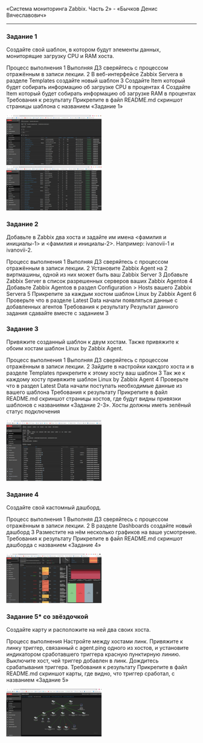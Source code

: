 
«Система мониторинга Zabbix. Часть 2» - «Бычков Денис Вячеславович»      

---
### Задание 1
Создайте свой шаблон, в котором будут элементы данных, мониторящие загрузку CPU и RAM хоста.

Процесс выполнения
1 Выполняя ДЗ сверяйтесь с процессом отражённым в записи лекции.
2 В веб-интерфейсе Zabbix Servera в разделе Templates создайте новый шаблон
3 Создайте Item который будет собирать информацию об загрузке CPU в процентах
4 Создайте Item который будет собирать информацию об загрузке RAM в процентах
Требования к результату
 Прикрепите в файл README.md скриншот страницы шаблона с названием «Задание 1»

<img src = "img/1-3.JPG" width = 50%>

<img src = "img/1-4.JPG" width = 50%>

### Задание 2
Добавьте в Zabbix два хоста и задайте им имена <фамилия и инициалы-1> и <фамилия и инициалы-2>. Например: ivanovii-1 и ivanovii-2.

Процесс выполнения
1 Выполняя ДЗ сверяйтесь с процессом отражённым в записи лекции.
2 Установите Zabbix Agent на 2 виртмашины, одной из них может быть ваш Zabbix Server
3 Добавьте Zabbix Server в список разрешенных серверов ваших Zabbix Agentов
4 Добавьте Zabbix Agentов в раздел Configuration > Hosts вашего Zabbix Servera
5 Прикрепите за каждым хостом шаблон Linux by Zabbix Agent
6 Проверьте что в разделе Latest Data начали появляться данные с добавленных агентов
Требования к результату
 Результат данного задания сдавайте вместе с заданием 3


### Задание 3
Привяжите созданный шаблон к двум хостам. Также привяжите к обоим хостам шаблон Linux by Zabbix Agent.

Процесс выполнения
1 Выполняя ДЗ сверяйтесь с процессом отражённым в записи лекции.
2 Зайдите в настройки каждого хоста и в разделе Templates прикрепите к этому хосту ваш шаблон
3 Так же к каждому хосту привяжите шаблон Linux by Zabbix Agent
4 Проверьте что в раздел Latest Data начали поступать необходимые данные из вашего шаблона
Требования к результату
 Прикрепите в файл README.md скриншот страницы хостов, где будут видны привязки шаблонов с названиями «Задание 2-3». Хосты должны иметь зелёный статус подключения

<img src = "img/3.JPG" width = 50%>


### Задание 4
Создайте свой кастомный дашборд.

Процесс выполнения
1 Выполняя ДЗ сверяйтесь с процессом отражённым в записи лекции.
2 В разделе Dashboards создайте новый дашборд
3 Разместите на нём несколько графиков на ваше усмотрение.
Требования к результату
 Прикрепите в файл README.md скриншот дашборда с названием «Задание 4»

<img src = "img/4.JPG" width = 50%>


### Задание 5* со звёздочкой
Создайте карту и расположите на ней два своих хоста.

Процесс выполнения
Настройте между хостами линк.
Привяжите к линку триггер, связанный с agent.ping одного из хостов, и установите индикатором сработавшего триггера красную пунктирную линию.
Выключите хост, чей триггер добавлен в линк. Дождитесь срабатывания триггера.
Требования к результату
 Прикрепите в файл README.md скриншот карты, где видно, что триггер сработал, с названием «Задание 5»

 <img src = "img/5.JPG" width = 50%>